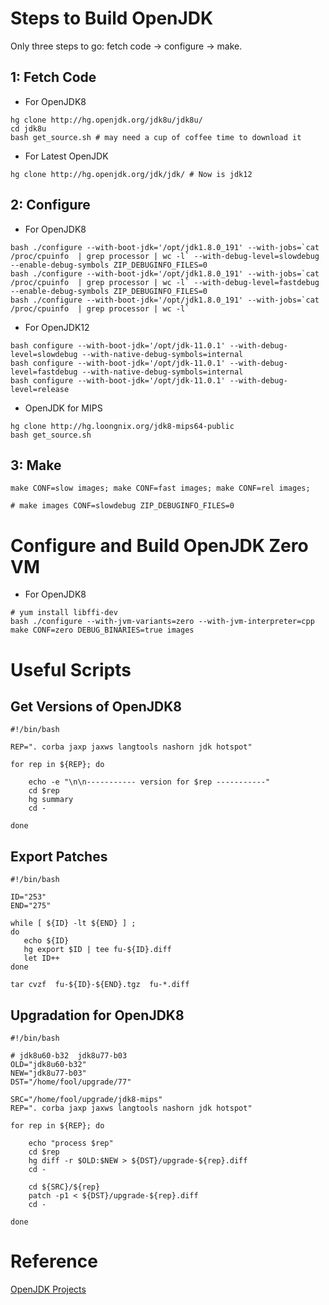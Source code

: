 # Steps to Build OpenJDK

Only three steps to go: fetch code -> configure -> make.

## 1: Fetch Code
- For OpenJDK8
```shell
hg clone http://hg.openjdk.org/jdk8u/jdk8u/
cd jdk8u
bash get_source.sh # may need a cup of coffee time to download it
```

- For Latest OpenJDK
```shell
hg clone http://hg.openjdk.org/jdk/jdk/ # Now is jdk12
```

## 2: Configure
- For OpenJDK8
```shell
bash ./configure --with-boot-jdk='/opt/jdk1.8.0_191' --with-jobs=`cat /proc/cpuinfo  | grep processor | wc -l` --with-debug-level=slowdebug --enable-debug-symbols ZIP_DEBUGINFO_FILES=0
bash ./configure --with-boot-jdk='/opt/jdk1.8.0_191' --with-jobs=`cat /proc/cpuinfo  | grep processor | wc -l` --with-debug-level=fastdebug --enable-debug-symbols ZIP_DEBUGINFO_FILES=0
bash ./configure --with-boot-jdk='/opt/jdk1.8.0_191' --with-jobs=`cat /proc/cpuinfo  | grep processor | wc -l`
```

- For OpenJDK12
```shell
bash configure --with-boot-jdk='/opt/jdk-11.0.1' --with-debug-level=slowdebug --with-native-debug-symbols=internal 
bash configure --with-boot-jdk='/opt/jdk-11.0.1' --with-debug-level=fastdebug --with-native-debug-symbols=internal 
bash configure --with-boot-jdk='/opt/jdk-11.0.1' --with-debug-level=release
```

- OpenJDK for MIPS
```shell
hg clone http://hg.loongnix.org/jdk8-mips64-public
bash get_source.sh
```

## 3: Make
```shell
make CONF=slow images; make CONF=fast images; make CONF=rel images;

# make images CONF=slowdebug ZIP_DEBUGINFO_FILES=0
```

# Configure and Build OpenJDK Zero VM
- For OpenJDK8
```shel
# yum install libffi-dev
bash ./configure --with-jvm-variants=zero --with-jvm-interpreter=cpp
make CONF=zero DEBUG_BINARIES=true images
```

# Useful Scripts

## Get Versions of OpenJDK8
```shell
#!/bin/bash

REP=". corba jaxp jaxws langtools nashorn jdk hotspot"

for rep in ${REP}; do

    echo -e "\n\n----------- version for $rep -----------" 
    cd $rep
    hg summary
    cd -

done
```

## Export Patches
```shell
#!/bin/bash

ID="253"
END="275"

while [ ${ID} -lt ${END} ] ;
do
   echo ${ID}
   hg export $ID | tee fu-${ID}.diff
   let ID++
done

tar cvzf  fu-${ID}-${END}.tgz  fu-*.diff
```

## Upgradation for OpenJDK8
```shell
#!/bin/bash

# jdk8u60-b32  jdk8u77-b03
OLD="jdk8u60-b32"
NEW="jdk8u77-b03"
DST="/home/fool/upgrade/77"

SRC="/home/fool/upgrade/jdk8-mips"
REP=". corba jaxp jaxws langtools nashorn jdk hotspot"

for rep in ${REP}; do

    echo "process $rep"
    cd $rep
    hg diff -r $OLD:$NEW > ${DST}/upgrade-${rep}.diff
    cd -

    cd ${SRC}/${rep}
    patch -p1 < ${DST}/upgrade-${rep}.diff
    cd -

done
```

# Reference

[OpenJDK Projects](http://hg.openjdk.org/)
